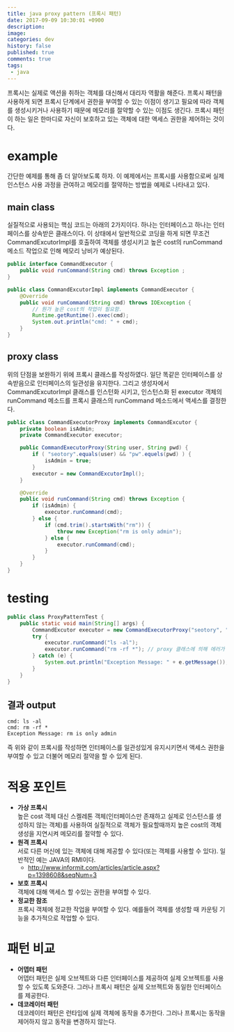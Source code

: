 ```yaml
---
title: java proxy pattern (프록시 패턴)
date: 2017-09-09 10:30:01 +0900
description: 
image: 
categories: dev
history: false
published: true
comments: true
tags:
 - java
---
```


프록시는 실제로 액션을 취하는 객체를 대신해서 대리자 역활을 해준다. 프록시 패턴을 사용하게 되면 프록시 단계에서 권한을 부여할 수 있는 이점이 생기고 필요에 따라 객체를 생성시키거나 사용하기 때문에 메모리를 절약할 수 있는 이점도 생긴다. 프록시 패턴이 하는 일은 한마디로 자신이 보호하고 있는 객체에 대한 액세스 권한을 제어하는 것이다.

# example

간단한 예제를 통해 좀 더 알아보도록 하자. 이 예제에서는 프록시를 사용함으로써 실제 인스턴스 사용 과정을 관여하고 메모리를 절약하는 방법을 예제로 나타내고 있다.

## main class

실질적으로 사용되는 핵심 코드는 아래의 2가지이다. 하나는 인터페이스고 하나는 인터페이스를 상속받은 클래스이다. 이 상태에서 일반적으로 코딩을 하게 되면 무조건 CommandExcutorImpl를 호출하여 객체를 생성시키고 높은 cost의 runCommand 메소드 작업으로 인해 메모리 낭비가 예상된다.

```java
public interface CommandExecutor {
    public void runCommand(String cmd) throws Exception ;
}
```

```java
public class CommandExcutorImpl implements CommandExecutor {
    @Override
    public void runCommand(String cmd) throws IOException {
        // 뭔가 높은 cost의 작업이 필요함.
        Runtime.getRuntime().exec(cmd);
        System.out.println("cmd: " + cmd);
    }
}
```

## proxy class

위의 단점을 보완하기 위에 프록시 클래스를 작성하였다. 일단 똑같은 인터페이스를 상속받음으로 인터페이스의 일관성을 유지한다. 그리고 생성자에서 CommandExcutorImpl 클래스를 인스턴화 시키고, 인스턴스화 된 executor 객체의 runCommand 메소드를 프록시 클래스의 runCommand 메소드에서 액세스를 결정한다.

```java
public class CommandExecutorProxy implements CommandExcutor {
    private boolean isAdmin;
    private CommandExecutor executor;

    public CommandExecutorProxy(String user, String pwd) {
        if ( "seotory".equals(user) && "pw".equels(pwd) ) {
            isAdmin = true;
        }
        executor = new CommandExcutorImpl();
    }

    @Override
    public void runCommand(String cmd) throws Exception {
        if (isAdmin) {
            executor.runCommand(cmd);
        } else {
            if (cmd.trim().startsWith("rm")) {
                throw new Exception("rm is only admin");
            } else {
                executor.runCommand(cmd);
            }
        }
    }
}
```

# testing

```java
public class ProxyPatternTest {
    public static void main(String[] args) {
        CommandExcutor executor = new CommandExecutorProxy("seotory", "is_not_pw");
        try {
            executor.runCommand("ls -al");
            executor.runCommand("rm -rf *"); // proxy 클래스에 의해 에러가 날 것이다.
        } catch (e) {
            System.out.println("Exception Message: " + e.getMessage());
        }
    }
}
```

## 결과 output

```
cmd: ls -al
cmd: rm -rf *
Exception Message: rm is only admin
```

즉 위와 같이 프록시를 작성하면 인터페이스를 일관성있게 유지시키면서 액세스 권한을 부여할 수 있고 더불어 메모리 절약을 할 수 있게 된다.

# 적용 포인트

- **가상 프록시**  
    높은 cost 객체 대신 스켈레톤 객체(인터페이스만 존재하고 실제로 인스턴스를 생성하지 않는 객체)를 사용하여 실질적으로 객체가 필요할때까지 높은 cost의 객체 생성을 지연시켜 메모리를 절약할 수 있다.
- **원격 프록시**  
    서로 다른 머신에 있는 객체에 대해 제공할 수 있다(또는 객체를 사용할 수 있다). 일반적인 예는 JAVA의 RMI이다.
    - http://www.informit.com/articles/article.aspx?p=1398608&seqNum=3
- **보호 프록시**  
    객체에 대해 액세스 할 수있는 권한을 부여할 수 있다.
- **정교한 참조**  
    프록시 객체에 정교한 작업을 부여할 수 있다. 예를들어 객체를 생성할 때 카운팅 기능을 추가적으로 작업할 수 있다.

# 패턴 비교

- **어뎁터 패턴**  
    어뎁터 패턴은 실제 오브젝트와 다른 인터페이스를 제공하여 실제 오브젝트를 사용할 수 있도록 도와준다. 그러나 프록시 패턴은 실제 오브젝트와 동일한 인터페이스를 제공한다.
- **데코레이터 패턴**  
    데코레이터 패턴은 런타임에 실제 객체에 동작을 추가한다. 그러나 프록시는 동작을 제어하지 않고 동작을 변경하지 않는다.